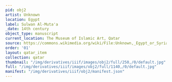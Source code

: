 ```yaml
---
pid: obj2
artist: Unknown
location: Egypt
label: Sulwan Al-Muta'a
_date: 14th century
object_type: manuscript
current_location: The Museum of Islamic Art, Qatar
source: https://commons.wikimedia.org/wiki/File:Unknown,_Egypt_or_Syria,_14th_Century_-_Sulwan_Al-Muta%27a_-_Google_Art_Project.jpg
order: '01'
layout: qatar_item
collection: qatar
thumbnail: "/img/derivatives/iiif/images/obj2/full/250,/0/default.jpg"
full: "/img/derivatives/iiif/images/obj2/full/1140,/0/default.jpg"
manifest: "/img/derivatives/iiif/obj2/manifest.json"
---
```

